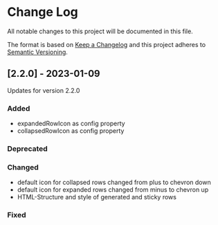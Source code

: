 # Change Log
All notable changes to this project will be documented in this file.

The format is based on [Keep a Changelog](http://keepachangelog.com/)
and this project adheres to [Semantic Versioning](http://semver.org/).

## [2.2.0] - 2023-01-09

Updates for version 2.2.0

### Added
- expandedRowIcon as config property
- collapsedRowIcon as config property

### Deprecated

### Changed
- default icon for collapsed rows changed from plus to chevron down
- default icon for expanded rows changed from minus to chevron up
- HTML-Structure and style of generated and sticky rows
### Fixed
